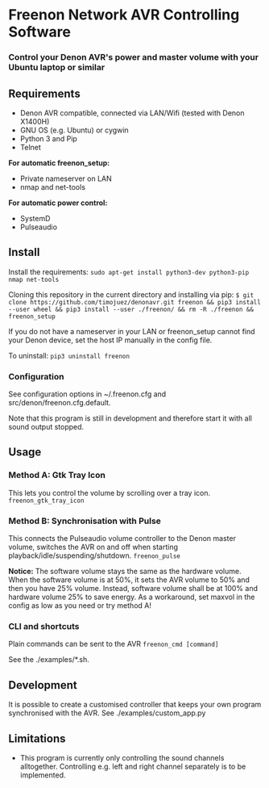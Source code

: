 # Freenon Network AVR Controlling Software
### Control your Denon AVR's power and master volume with your Ubuntu laptop or similar

## Requirements
- Denon AVR compatible, connected via LAN/Wifi (tested with Denon X1400H)
- GNU OS (e.g. Ubuntu) or cygwin
- Python 3 and Pip
- Telnet

**For automatic freenon_setup:**
- Private nameserver on LAN
- nmap and net-tools

**For automatic power control:**
- SystemD
- Pulseaudio


## Install

Install the requirements:
`sudo apt-get install python3-dev python3-pip nmap net-tools`

Cloning this repository in the current directory and installing via pip:
`$ git clone https://github.com/timojuez/denonavr.git freenon && pip3 install --user wheel && pip3 install --user ./freenon/ && rm -R ./freenon && freenon_setup`

If you do not have a nameserver in your LAN or freenon_setup cannot find your Denon device, set the 
host IP manually in the config file.

To uninstall: `pip3 uninstall freenon`


### Configuration
See configuration options in ~/.freenon.cfg and src/denon/freenon.cfg.default.

Note that this program is still in development and therefore start it with all sound output stopped.


## Usage

### Method A: Gtk Tray Icon
This lets you control the volume by scrolling over a tray icon.
`freenon_gtk_tray_icon`

### Method B: Synchronisation with Pulse
This connects the Pulseaudio volume controller to the Denon master volume, switches the AVR on and off when starting playback/idle/suspending/shutdown.
`freenon_pulse`

**Notice:** The software volume stays the same as the hardware volume. When the software volume is at 50%, it sets the AVR volume to 50% and then you have 25% volume. Instead, software volume shall be at 100% and hardware volume 25% to save energy. As a workaround, set maxvol in the config as low as you need or try method A!


### CLI and shortcuts
Plain commands can be sent to the AVR
`freenon_cmd [command]`

See the ./examples/*.sh.


## Development
It is possible to create a customised controller that keeps your own program synchronised with the AVR.
See ./examples/custom_app.py


## Limitations
- This program is currently only controlling the sound channels alltogether. Controlling e.g. left and right channel separately is to be implemented.


